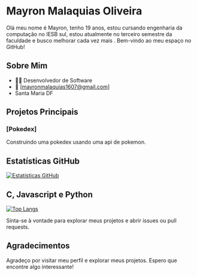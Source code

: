 # Mayron Malaquias Oliveira

Olá meu nome é Mayron, tenho 19 anos, estou cursando engenharia da computação no IESB sul, estou atualmente no terceiro semestre da faculdade e busco melhorar cada vez mais . Bem-vindo ao meu espaço no GitHub!

## Sobre Mim

- 👨‍💻 Desenvolvedor de Software
- 📧 [mayronmalaquias1607@gmail.com]
- Santa Maria DF

## Projetos Principais

### [Pokedex]

Construindo uma pokedex usando uma api de pokemon.

## Estatísticas GitHub

[![Estatísticas GitHub](https://github-readme-stats.vercel.app/api?username=Mayronmalaquias&show_icons=true&count_private=true&hide=prs,issues,contribs&theme=radical)](https://github.com/anuraghazra/github-readme-stats) 

## C, Javascript e Python

[![Top Langs](https://github-readme-stats.vercel.app/api/top-langs/?username=Mayronmalaquias&layout=compact&theme=radical)](https://github.com/anuraghazra/github-readme-stats) 

Sinta-se à vontade para explorar meus projetos e abrir issues ou pull requests.

## Agradecimentos

Agradeço por visitar meu perfil e explorar meus projetos. Espero que encontre algo interessante!
